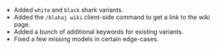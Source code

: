 - Added `white` and `black` shark variants.
- Added the `/blahaj wiki` client-side command to get a link to the wiki page.
- Added a bunch of additional keywords for existing variants.
- Fixed a few missing models in certain edge-cases.
